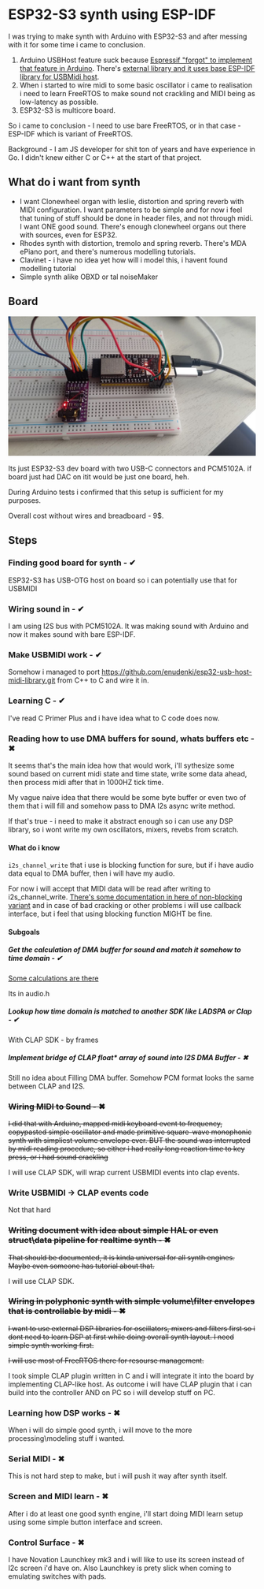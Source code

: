 # ESP32-S3 synth using ESP-IDF

I was trying to make synth with Arduino with ESP32-S3 and after messing with it for some time i came to conclusion.

1) Arduino USBHost feature suck because [Espressif "forgot" to implement that feature in Arduino](https://github.com/espressif/arduino-esp32/issues/10978). There's [external library and it uses base ESP-IDF library for USBMidi host](https://github.com/enudenki/esp32-usb-host-midi-library.git). 
2) When i started to wire midi to some basic oscillator i came to realisation i need to learn FreeRTOS to make sound not crackling and MIDI being as low-latency as possible.
3) ESP32-S3 is multicore board.

So i came to conclusion - I need to use bare FreeRTOS, or in that case - ESP-IDF which is variant of FreeRTOS.

Background - I am JS developer for shit ton of years and have experience in Go. I didn't knew either C or C++ at the start of that project.

## What do i want from synth

- I want Clonewheel organ with leslie, distortion and spring reverb with MIDI configuration. I want parameters to be simple and for now i feel that tuning of stuff should be done in header files, and not through midi. I want ONE good sound. There's enough clonewheel organs out there with sources, even for ESP32.
- Rhodes synth with distortion, tremolo and spring reverb. There's MDA ePiano port, and there's numerous modelling tutorials.
- Clavinet - i have no idea yet how will i model this, i havent found modelling tutorial
- Simple synth alike OBXD or tal noiseMaker

## Board

![./synth.jpg](./synth.jpg)

Its just ESP32-S3 dev board with two USB-C connectors and PCM5102A. if board just had DAC on itit would be just one board, heh.

During Arduino tests i confirmed that this setup is sufficient for my purposes.

Overall cost without wires and breadboard - 9$.

## Steps

### Finding good board for synth - ✔ 

ESP32-S3 has USB-OTG host on board so i can potentially use that for USBMIDI

### Wiring sound in - ✔

I am using I2S bus with PCM5102A. It was making sound with Arduino and now it makes sound with bare ESP-IDF.

### Make USBMIDI work - ✔

Somehow i managed to port https://github.com/enudenki/esp32-usb-host-midi-library.git from C++ to C and wire it in.

### Learning C - ✔

I've read C Primer Plus and i have idea what to C code does now.

### Reading how to use DMA buffers for sound, whats buffers etc - ✖

It seems that's the main idea how that would work, i'll sythesize some sound based on current midi state and time state, write some data ahead, then process midi after that in 1000HZ tick time. 

My vague naive idea that there would be some byte buffer or even two of them that i will fill and somehow pass to DMA I2s async write method.

If that's true - i need to make it abstract enough so i can use any DSP library, so i wont write my own oscillators, mixers, revebs from scratch. 

#### What do i know

```i2s_channel_write``` that i use is blocking function for sure, but if i have audio data equal to DMA buffer, then i will have my audio.

For now i will accept that MIDI data will be read after writing to i2s_channel_write. [There's some documentation in here of non-blocking variant](https://docs.espressif.com/projects/esp-idf/en/latest/esp32s3/api-reference/peripherals/i2s.html#how-to-prevent-data-lost) and in case of bad cracking or other problems i will use callback interface, but i feel that using blocking function MIGHT be fine.

#### Subgoals

##### Get the calculation of DMA buffer for sound and match it somehow to time domain - ✔
[Some calculations are there](https://docs.espressif.com/projects/esp-idf/en/latest/esp32s3/api-reference/peripherals/i2s.html#how-to-prevent-data-lost)

Its in audio.h

##### Lookup how time domain is matched to another SDK like LADSPA or Clap - ✔

With CLAP SDK - by frames

##### Implement bridge of CLAP float* array of sound into I2S DMA Buffer - ✖

Still no idea about Filling DMA buffer. Somehow PCM format looks the same between CLAP and I2S.

### ~~Wiring MIDI to Sound - ✖~~

~~I did that with Arduino, mapped midi keyboard event to frequency, copypasted simple oscillator and made primitive square-wave monophonic synth with simpliest volume envelope ever. BUT the sound was interrupted by midi reading procedure, so either i had really long reaction time to key press, or i had sound crackling~~

I will use CLAP SDK, will wrap current USBMIDI events into clap events.

### Write USBMIDI -> CLAP events code

Not that hard

### ~~Writing document with idea about simple HAL or even struct\data pipeline for realtime synth  - ✖~~

~~That should be documented, it is kinda universal for all synth engines. Maybe even someone has tutorial about that.~~

I will use CLAP SDK.

### ~~Wiring in polyphonic synth with simple volume\filter envelopes that is controllable by midi - ✖~~

~~I want to use external DSP libraries for oscillators, mixers and filters first so i dont need to learn DSP at first while doing overall synth layout. I need simple synth working first.~~

~~I will use most of FreeRTOS there for resourse management.~~

I took simple CLAP plugin written in C and i will integrate it into the board by implementing CLAP-like host. As outcome i will have CLAP plugin that i can build into the controller AND on PC so i will develop stuff on PC.

### Learning how DSP works - ✖

When i will do simple good synth, i will move to the more processing\modeling stuff i wanted.

### Serial MIDI - ✖

This is not hard step to make, but i will push it way after synth itself.

### Screen and MIDI learn - ✖

After i do at least one good synth engine, i'll start doing MIDI learn setup using some simple button interface and screen.

### Control Surface  - ✖

I have Novation Launchkey mk3 and i will like to use its screen instead of I2c screen i'd have on. Also Launchkey is prety slick when coming to emulating switches with pads.